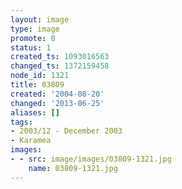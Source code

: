 ```yaml
---
layout: image
type: image
promote: 0
status: 1
created_ts: 1093016563
changed_ts: 1372159458
node_id: 1321
title: 03809
created: '2004-08-20'
changed: '2013-06-25'
aliases: []
tags:
- 2003/12 - December 2003
- Karamea
images:
- - src: image/images/03809-1321.jpg
    name: 03809-1321.jpg
---
```


